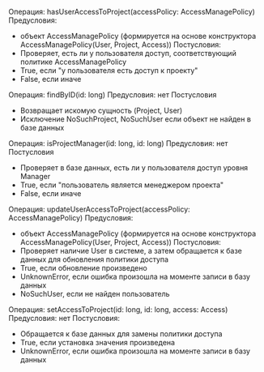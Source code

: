 Операция: hasUserAccessToProject(accessPolicy: AccessManagePolicy)
Предусловия: 
+ объект AccessManagePolicy (формируется на основе конструктора AccessManagePolicy(User, Project, Access))
Постусловия:
+ Проверяет, есть ли у пользователя доступ, соответствующий политике AccessManagePolicy
+ True, если "у пользователя есть доступ к проекту"
+ False, если иначе


Операция: findByID(id: long)
Предусловия: нет
Постусловия
+ Возвращает искомую сущность (Project, User)
+ Исключение NoSuchProject, NoSuchUser если объект не найден в базе данных

Операция: isProjectManager(id: long, id: long)
Предусловия: нет
Постусловия
+ Проверяет в базе данных, есть ли у пользователя доступ уровня Manager
+ True, если "пользователь является менеджером проекта"
+ False, если иначе


Операция: updateUserAccessToProject(accessPolicy: AccessManagePolicy)
Предусловия: 
+ объект AccessManagePolicy (формируется на основе конструктора AccessManagePolicy(User, Project, Access))
Постусловия:
+ Проверяет наличие User в системе, а затем обращается к базе данных для обновления политики доступа
+ True, если обновление произведено
+ UnknownError, если ошибка произошла на моменте записи в базу данных 
+ NoSuchUser, если не найден пользователь

Операция: setAccessToProject(id: long, id: long, access: Access)
Предусловия: нет
Постусловия:
+ Обращается к базе данных для замены политики доступа
+ True, если установка значения произведена
+ UnknownError, если ошибка произошла на моменте записи в базу данных 




